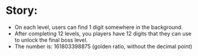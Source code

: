 # Story:
- On each level, users can find 1 digit somewhere in the background.
- After completing 12 levels, you players have 12 digits that they can use to unlock the final boss level.
- The number is: 161803398875 (golden ratio, without the decimal point)
